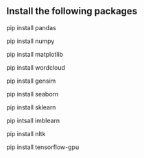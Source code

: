 ## Install the following packages


pip install pandas

pip install numpy

pip install matplotlib

pip install wordcloud

pip install gensim

pip install seaborn

pip install sklearn

pip intsall imblearn

pip install nltk

pip install tensorflow-gpu
